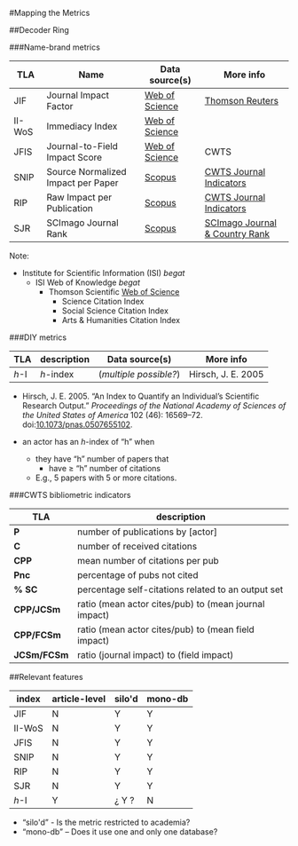 #Mapping the Metrics


##Decoder Ring

###Name-brand metrics

| TLA  |  Name                              |  Data source(s)                                       | More info |
|------|------------------------------------|-------------------------------------------------------|-----------|
| JIF  | Journal Impact Factor              | [Web of Science](http://wokinfo.com/about/mjl/)       | [Thomson Reuters](http://thomsonreuters.com/journal-citation-reports/)  |
| II-WoS | Immediacy Index                  | [Web of Science](http://wokinfo.com/about/mjl/)       |  |
| JFIS | Journal-to-Field Impact Score      | [Web of Science](http://wokinfo.com/about/mjl/)       | CWTS  |
| SNIP | Source Normalized Impact per Paper | [Scopus](http://www.elsevier.com/online-tools/scopus) | [CWTS Journal Indicators](http://www.journalindicators.com/methodology) |
| RIP  | Raw Impact per Publication         | [Scopus](http://www.elsevier.com/online-tools/scopus) | [CWTS Journal Indicators](http://www.journalindicators.com/methodology) |
| SJR  | SCImago Journal Rank               | [Scopus](http://www.elsevier.com/online-tools/scopus) | [SCImago Journal & Country Rank](http://www.scimagojr.com/)             |

Note:
* Institute for Scientific Information (ISI) *begat*
  * ISI Web of Knowledge *begat*
    * Thomson Scientific [Web of Science](http://thomsonreuters.com/thomson-reuters-web-of-science/)
      * Science Citation Index
      * Social Science Citation Index
      * Arts & Humanities Citation Index

###DIY metrics

| TLA    |  description                 |  Data source(s)                                       | More info |
|--------|------------------------------------|-------------------------------------------------------|-----------|
| *h*-I  | *h*-index                          | (*multiple possible?*)                                | Hirsch, J. E. 2005                                                       |

  * Hirsch, J. E. 2005. “An Index to Quantify an Individual’s Scientific Research Output.” *Proceedings of the National Academy of Sciences of the United States of America* 102 (46): 16569–72. doi:[10.1073/pnas.0507655102](http://doi.org/10.1073/pnas.0507655102).

* an actor has an *h*-index of “h” when
  * they have “h” number of papers that
    * have ≥ “h” number of citations
  * E.g., 5 papers with 5 or more citations.


###CWTS bibliometric indicators

| TLA           |  description                                           |
|---------------|--------------------------------------------------------|
| **P**         | number of publications by [actor]                      |
| **C**         | number of received citations                           |
| **CPP**       | mean number of citations per pub                       |
| **Pnc**       | percentage of pubs not cited                           |
| **% SC**      | percentage self-citations related to an output set     |
| **CPP/JCSm**  | ratio (mean actor cites/pub) to (mean journal impact)  |
| **CPP/FCSm**  | ratio (mean actor cites/pub) to (mean field impact)    |
| **JCSm/FCSm** | ratio (journal impact) to (field impact)               |


##Relevant features

| index  | article-level | silo'd | mono-db |
|--------|---------------|--------|---------|
| JIF    | N             |  Y     |  Y      |
| II-WoS | N             |  Y     |  Y      |
| JFIS   | N             |  Y     |  Y      |
| SNIP   | N             |  Y     |  Y      |
| RIP    | N             |  Y     |  Y      |
| SJR    | N             |  Y     |  Y      |
| *h*-I  | Y             |  ¿ Y ? |  N      |


* “silo'd” - Is the metric restricted to academia?
* “mono-db” – Does it use one and only one database?




